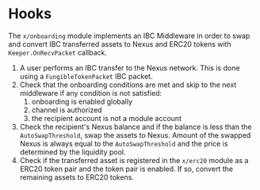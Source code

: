 <!--
order: 2
-->

# Hooks

The `x/onboarding` module implements an IBC Middleware in order to swap and convert IBC transferred assets to Nexus and ERC20 tokens with `Keeper.OnRecvPacket` callback.

1. A user performs an IBC transfer to the Nexus network. This is done using a `FungibleTokenPacket` IBC packet.
2. Check that the onboarding conditions are met and skip to the next middleware if any condition is not satisfied:
   1. onboarding is enabled globally
   2. channel is authorized
   4. the recipient account is not a module account
3. Check the recipient's Nexus balance and if the balance is less than the `AutoSwapThreshold`, swap the assets to Nexus. Amount of the swapped Nexus is always equal to the `AutoSwapThreshold` and the price is determined by the liquidity pool.
4. Check if the transferred asset is registered in the `x/erc20` module as a ERC20 token pair and the token pair is enabled. If so, convert the remaining assets to ERC20 tokens.
